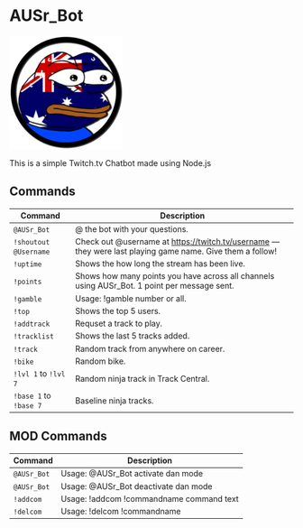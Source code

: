 # AUSr_Bot

![AUSr_Bot](/AUSr_Bot.png)

This is a simple Twitch.tv Chatbot made using Node.js

## Commands

Command                          | Description                                         
---------------------------------|-----------------------------------------------------
`@AUSr_Bot`                      | @ the bot with your questions. 
`!shoutout @Username`            | Check out @username at https://twitch.tv/username — they were last playing game name. Give them a follow!
`!uptime`                        | Shows the how long the stream has been live.
`!points`                        | Shows how many points you have across all channels using AUSr_Bot. 1 point per message sent.
`!gamble`                        | Usage: !gamble number or all.
`!top`                           | Shows the top 5 users.
`!addtrack`                      | Requset a track to play.
`!tracklist`                     | Shows the last 5 tracks added.
`!track`                         | Random track from anywhere on career.
`!bike`                          | Random bike.                                      
`!lvl 1` to `!lvl 7`             | Random ninja track in Track Central.                         
`!base 1` to `!base 7`           | Baseline ninja tracks.                              

## MOD Commands

Command                          | Description                                         
---------------------------------|-----------------------------------------------------
`@AUSr_Bot`                      | Usage: @AUSr_Bot activate dan mode
`@AUSr_Bot`                      | Usage: @AUSr_Bot deactivate dan mode
`!addcom`                        | Usage: !addcom !commandname command text
`!delcom`                        | Usage: !delcom !commandname
